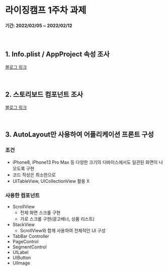 # 라이징캠프 1주차 과제
#### 기간: 2022/02/05 ~ 2022/02/12
<br/>

## 1. Info.plist / AppProject 속성 조사
[블로그 링크](https://co-dong.tistory.com/43)

<br/>

## 2. 스토리보드 컴포넌트 조사
[블로그 링크](https://co-dong.tistory.com/44)

<br/>

## 3. AutoLayout만 사용하여 어플리케이션 프론트 구성
### 조건
* iPhone8, iPhone13 Pro Max 등 다양한 크기의 디바이스에서도 일관된 화면이 나오도록 구현
* 코드 작성은 최소한으로
* UITableView, UICollectionView 활용 X

### 사용한 컴포넌트
* ScrollView
  * 전체 화면 스크롤 구현
  * 가로 스크롤 구현(광고배너, 상품 리스트)
* StackView
  * ScrollView와 함께 사용하여 전체적인 UI 구성
* TabBar Controller
* PageControl
* SegmentControl
* UILabel
* UIButton
* UIImage
